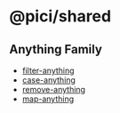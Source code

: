 # @pici/shared

## Anything Family

- [filter-anything](https://github.com/mesqueeb/filter-anything)
- [case-anything](https://github.com/mesqueeb/case-anything)
- [remove-anything](https://github.com/mesqueeb/remove-anything)
- [map-anything](https://github.com/mesqueeb/map-anything)